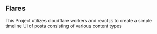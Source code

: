 ## Flares
This Project utilizes cloudflare workers and react js to create a simple timeline Ui of posts consisting of various content types
